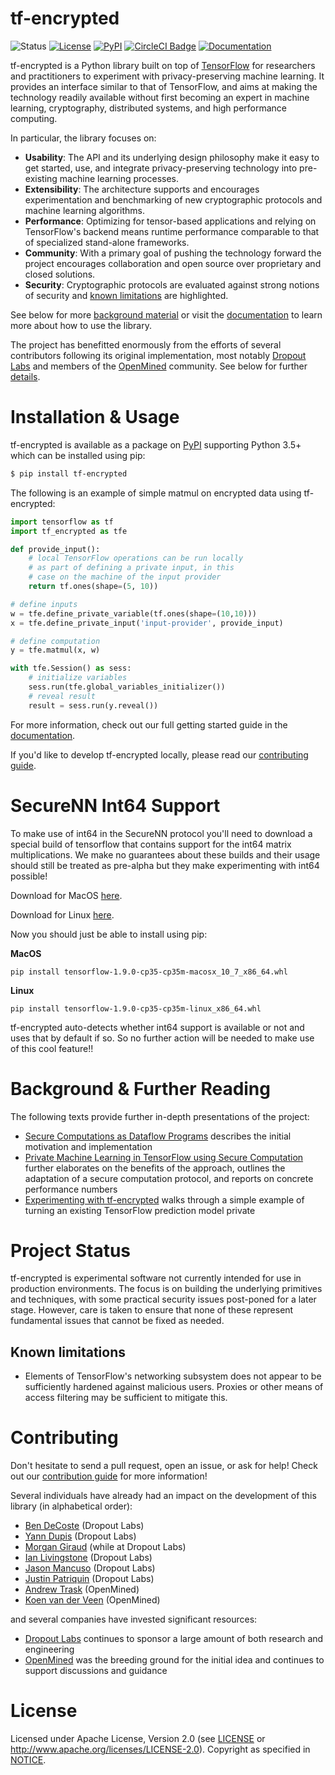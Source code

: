 # tf-encrypted

![Status](https://img.shields.io/badge/status-alpha-blue.svg)  [![License](https://img.shields.io/github/license/mortendahl/tf-encrypted.svg)](./LICENSE)  [![PyPI](https://img.shields.io/pypi/v/tf-encrypted.svg)](https://pypi.org/project/tf-encrypted/) [![CircleCI Badge](https://circleci.com/gh/mortendahl/tf-encrypted/tree/master.svg?style=svg)](https://circleci.com/gh/mortendahl/tf-encrypted/tree/master) [![Documentation](https://img.shields.io/badge/api-reference-blue.svg)](https://tf-encrypted.readthedocs.io/en/latest/)

tf-encrypted is a Python library built on top of [TensorFlow](https://www.tensorflow.org) for researchers and practitioners to experiment with privacy-preserving machine learning. It provides an interface similar to that of TensorFlow, and aims at making the technology readily available without first becoming an expert in machine learning, cryptography, distributed systems, and high performance computing.

In particular, the library focuses on:

- **Usability**: The API and its underlying design philosophy make it easy to get started, use, and integrate privacy-preserving technology into pre-existing machine learning processes.
- **Extensibility**: The architecture supports and encourages experimentation and benchmarking of new cryptographic protocols and machine learning algorithms.
- **Performance**: Optimizing for tensor-based applications and relying on TensorFlow's backend means runtime performance comparable to that of specialized stand-alone frameworks.
- **Community**: With a primary goal of pushing the technology forward the project encourages collaboration and open source over proprietary and closed solutions.
- **Security**: Cryptographic protocols are evaluated against strong notions of security and [known limitations](#known-limitations) are highlighted.

See below for more [background material](#background--further-reading) or visit the [documentation](https://tf-encrypted.readthedocs.io/en/latest/index.html) to learn more about how to use the library.

The project has benefitted enormously from the efforts of several contributors following its original implementation, most notably [Dropout Labs](https://dropoutlabs.com/) and members of the [OpenMined](https://www.openmined.org/) community. See below for further [details](#contributions).


# Installation & Usage

tf-encrypted is available as a package on [PyPI](https://pypi.org/project/tf-encrypted/) supporting Python 3.5+ which can be installed using pip:

```bash
$ pip install tf-encrypted
```

The following is an example of simple matmul on encrypted data using tf-encrypted:

```python
import tensorflow as tf
import tf_encrypted as tfe

def provide_input():
    # local TensorFlow operations can be run locally
    # as part of defining a private input, in this
    # case on the machine of the input provider
    return tf.ones(shape=(5, 10))

# define inputs
w = tfe.define_private_variable(tf.ones(shape=(10,10)))
x = tfe.define_private_input('input-provider', provide_input)

# define computation
y = tfe.matmul(x, w)

with tfe.Session() as sess:
    # initialize variables
    sess.run(tfe.global_variables_initializer())
    # reveal result
    result = sess.run(y.reveal())
```

For more information, check out our full getting started guide in the [documentation](https://tf-encrypted.readthedocs.io/en/latest/usage/getting_started.html).

If you'd like to develop tf-encrypted locally, please read our [contributing guide](./.github/CONTRIBUTING.md#setup).

# SecureNN Int64 Support

To make use of int64 in the SecureNN protocol you'll need to download a special build of tensorflow that contains support for the int64 matrix multiplications. We make no guarantees about these builds and their usage should still be treated as pre-alpha but they make experimenting with int64 possible!

Download for MacOS [here](https://storage.googleapis.com/dropoutlabs-tensorflow-builds/tensorflow-1.12.0-cp35-cp35m-macosx_10_7_x86_64.whl).

Download for Linux [here](https://storage.googleapis.com/dropoutlabs-tensorflow-builds/tensorflow-1.9.0-cp35-cp35m-linux_x86_64.whl).

Now you should just be able to install using pip:

**MacOS**

```
pip install tensorflow-1.9.0-cp35-cp35m-macosx_10_7_x86_64.whl
```

**Linux**

```
pip install tensorflow-1.9.0-cp35-cp35m-linux_x86_64.whl
```

tf-encrypted auto-detects whether int64 support is available or not and uses that by default if so. So no further action will be needed to make use of this cool feature!!

# Background & Further Reading

The following texts provide further in-depth presentations of the project:

- [Secure Computations as Dataflow Programs](https://mortendahl.github.io/2018/03/01/secure-computation-as-dataflow-programs/) describes the initial motivation and implementation
- [Private Machine Learning in TensorFlow using Secure Computation](https://arxiv.org/abs/1810.08130) further elaborates on the benefits of the approach, outlines the adaptation of a secure computation protocol, and reports on concrete performance numbers
- [Experimenting with tf-encrypted](https://medium.com/dropoutlabs/experimenting-with-tf-encrypted-fe37977ff03c) walks through a simple example of turning an existing TensorFlow prediction model private

# Project Status

tf-encrypted is experimental software not currently intended for use in production environments. The focus is on building the underlying primitives and techniques, with some practical security issues post-poned for a later stage. However, care is taken to ensure that none of these represent fundamental issues that cannot be fixed as needed.

## Known limitations

- Elements of TensorFlow's networking subsystem does not appear to be sufficiently hardened against malicious users. Proxies or other means of access filtering may be sufficient to mitigate this.

# Contributing

Don't hesitate to send a pull request, open an issue, or ask for help! Check out our [contribution guide](./.github/CONTRIBUTING.md) for more information!

Several individuals have already had an impact on the development of this library (in alphabetical order):

- [Ben DeCoste](https://github.com/bendecoste) (Dropout Labs)
- [Yann Dupis](https://github.com/yanndupis) (Dropout Labs)
- [Morgan Giraud](https://github.com/morgangiraud) (while at Dropout Labs)
- [Ian Livingstone](https://github.com/ianlivingstone) (Dropout Labs)
- [Jason Mancuso](https://github.com/jvmancuso) (Dropout Labs)
- [Justin Patriquin](https://github.com/justin1121) (Dropout Labs)
- [Andrew Trask](https://github.com/iamtrask) (OpenMined)
- [Koen van der Veen](https://github.com/koenvanderveen) (OpenMined)

and several companies have invested significant resources:

- [Dropout Labs](https://dropoutlabs.com/) continues to sponsor a large amount of both research and engineering
- [OpenMined](https://openmined.org) was the breeding ground for the initial idea and continues to support discussions and guidance

# License

Licensed under Apache License, Version 2.0 (see [LICENSE](./LICENSE) or http://www.apache.org/licenses/LICENSE-2.0). Copyright as specified in [NOTICE](./NOTICE).
